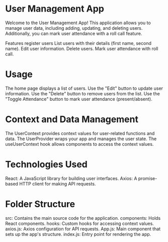 # User Management App
Welcome to the User Management App! This application allows you to manage user data, including adding, updating, and deleting users. Additionally, you can mark user attendance with a roll call feature.

Features
register users
List users with their details (first name, second name).
Edit user information.
Delete users.
Mark user attendance with roll call.

# Usage
The home page displays a list of users.
Use the "Edit" button to update user information.
Use the "Delete" button to remove users from the list.
Use the "Toggle Attendance" button to mark user attendance (present/absent).

#   Context and Data Management
The UserContext provides context values for user-related functions and data.
The UserProvider wraps your app and manages the user state.
The useUserContext hook allows components to access the context values.

#   Technologies Used
React: A JavaScript library for building user interfaces.
Axios: A promise-based HTTP client for making API requests.

#   Folder Structure
src: Contains the main source code for the application.
components: Holds React components.
hooks: Custom hooks for accessing context values.
axios.js: Axios configuration for API requests.
App.js: Main component that sets up the app's structure.
index.js: Entry point for rendering the app.

